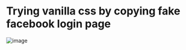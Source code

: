 # Trying vanilla css by copying fake facebook login page
![image](https://github.com/user-attachments/assets/9559f130-0154-446a-b43c-228076b7adab)
